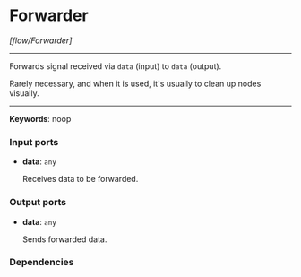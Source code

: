 # Forwarder

_[flow/Forwarder]_

---

Forwards signal received via `data` (input) to `data` (output).  
  
Rarely necessary, and when it is used, it's usually to clean up nodes visually.  

---

__Keywords__: noop

### Input ports

* __data__: ` any `

    Receives data to be forwarded.  

### Output ports

* __data__: ` any `

    Sends forwarded data.  

### Dependencies




